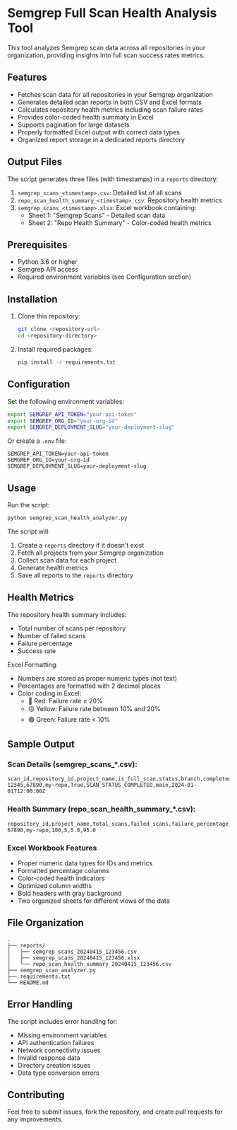 # Semgrep Full Scan Health Analysis Tool

This tool analyzes Semgrep scan data across all repositories in your organization, providing insights into full scan success rates metrics.

## Features

- Fetches scan data for all repositories in your Semgrep organization
- Generates detailed scan reports in both CSV and Excel formats
- Calculates repository health metrics including scan failure rates
- Provides color-coded health summary in Excel
- Supports pagination for large datasets
- Properly formatted Excel output with correct data types
- Organized report storage in a dedicated reports directory

## Output Files

The script generates three files (with timestamps) in a `reports` directory:

1. `semgrep_scans_<timestamp>.csv`: Detailed list of all scans
2. `repo_scan_health_summary_<timestamp>.csv`: Repository health metrics
3. `semgrep_scans_<timestamp>.xlsx`: Excel workbook containing:
   - Sheet 1: "Semgrep Scans" - Detailed scan data
   - Sheet 2: "Repo Health Summary" - Color-coded health metrics

## Prerequisites

- Python 3.6 or higher
- Semgrep API access
- Required environment variables (see Configuration section)

## Installation

1. Clone this repository:
   ```bash
   git clone <repository-url>
   cd <repository-directory>
   ```

2. Install required packages:
   ```bash
   pip install -r requirements.txt
   ```

## Configuration

Set the following environment variables:

```bash
export SEMGREP_API_TOKEN="your-api-token"
export SEMGREP_ORG_ID="your-org-id"
export SEMGREP_DEPLOYMENT_SLUG="your-deployment-slug"
```

Or create a `.env` file:

```plaintext
SEMGREP_API_TOKEN=your-api-token
SEMGREP_ORG_ID=your-org-id
SEMGREP_DEPLOYMENT_SLUG=your-deployment-slug
```

## Usage

Run the script:
```bash
python semgrep_scan_health_analyzer.py
```

The script will:
1. Create a `reports` directory if it doesn't exist
2. Fetch all projects from your Semgrep organization
3. Collect scan data for each project
4. Generate health metrics
5. Save all reports to the `reports` directory

## Health Metrics

The repository health summary includes:
- Total number of scans per repository
- Number of failed scans
- Failure percentage
- Success rate

Excel Formatting:
- Numbers are stored as proper numeric types (not text)
- Percentages are formatted with 2 decimal places
- Color coding in Excel:
  - 🔴 Red: Failure rate ≥ 20%
  - 🟡 Yellow: Failure rate between 10% and 20%
  - 🟢 Green: Failure rate < 10%

## Sample Output

### Scan Details (semgrep_scans_*.csv):
```csv
scan_id,repository_id,project_name,is_full_scan,status,branch,completed_at
12345,67890,my-repo,True,SCAN_STATUS_COMPLETED,main,2024-01-01T12:00:00Z
```

### Health Summary (repo_scan_health_summary_*.csv):
```csv
repository_id,project_name,total_scans,failed_scans,failure_percentage,success_rate
67890,my-repo,100,5,5.0,95.0
```

### Excel Workbook Features
- Proper numeric data types for IDs and metrics
- Formatted percentage columns
- Color-coded health indicators
- Optimized column widths
- Bold headers with gray background
- Two organized sheets for different views of the data

## File Organization

```
.
├── reports/
│   ├── semgrep_scans_20240415_123456.csv
│   ├── semgrep_scans_20240415_123456.xlsx
│   └── repo_scan_health_summary_20240415_123456.csv
├── semgrep_scan_analyzer.py
├── requirements.txt
└── README.md
```

## Error Handling

The script includes error handling for:
- Missing environment variables
- API authentication failures
- Network connectivity issues
- Invalid response data
- Directory creation issues
- Data type conversion errors

## Contributing

Feel free to submit issues, fork the repository, and create pull requests for any improvements.
